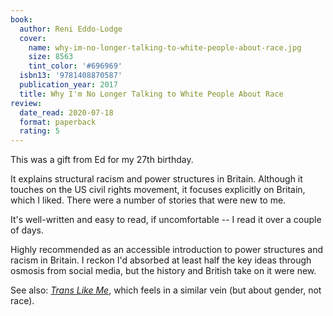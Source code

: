 ```yaml
---
book:
  author: Reni Eddo-Lodge
  cover:
    name: why-im-no-longer-talking-to-white-people-about-race.jpg
    size: 8563
    tint_color: '#696969'
  isbn13: '9781408870587'
  publication_year: 2017
  title: Why I'm No Longer Talking to White People About Race
review:
  date_read: 2020-07-18
  format: paperback
  rating: 5
---
```


This was a gift from Ed for my 27th birthday.

It explains structural racism and power structures in Britain.
Although it touches on the US civil rights movement, it focuses explicitly on Britain, which I liked.
There were a number of stories that were new to me.

It's well-written and easy to read, if uncomfortable -- I read it over a couple of days.

Highly recommended as an accessible introduction to power structures and racism in Britain.
I reckon I'd absorbed at least half the key ideas through osmosis from social media, but the history and British take on it were new.

See also: [*Trans Like Me*](/reviews/trans-like-me/), which feels in a similar vein (but about gender, not race).